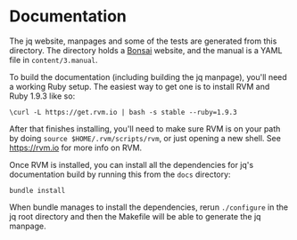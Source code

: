 Documentation
=============

The jq website, manpages and some of the tests are generated from this
directory. The directory holds a [Bonsai](http://tinytree.info)
website, and the manual is a YAML file in `content/3.manual`.

To build the documentation (including building the jq manpage), you'll
need a working Ruby setup. The easiest way to get one is to install
RVM and Ruby 1.9.3 like so:

    \curl -L https://get.rvm.io | bash -s stable --ruby=1.9.3

After that finishes installing, you'll need to make sure RVM is on
your path by doing `source $HOME/.rvm/scripts/rvm`, or just opening a
new shell. See <https://rvm.io> for more info on RVM.

Once RVM is installed, you can install all the dependencies for jq's
documentation build by running this from the `docs` directory:

    bundle install

When bundle manages to install the dependencies, rerun `./configure`
in the jq root directory and then the Makefile will be able to
generate the jq manpage.
